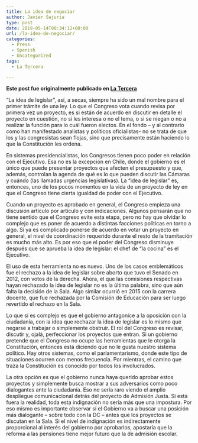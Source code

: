 ```yaml
---
title: La idea de negociar
author: Javier Sajuria
type: post
date: 2019-05-14T00:34:12+00:00
url: /la-idea-de-negociar/
categories:
  - Press
  - Spanish
  - Uncategorized
tags:
  - La Tercera

---
```

**Este post fue originalmente publicado en [La Tercera][1]**

“La idea de legislar”, así, a secas, siempre ha sido un mal nombre para el primer trámite de una ley. Lo que el Congreso vota cuando revisa por primera vez un proyecto, es si están de acuerdo en discutir en detalle el proyecto en cuestión, no si les interesa o no el tema, o si se niegan o no a realizar la función para lo cuál fueron electos. En el fondo – y al contrario como han manifestado analistas y políticos oficialistas- no se trata de que los y las congresistas sean flojas, sino que precisamente están haciendo lo que la Constitución les ordena.

En sistemas presidencialistas, los Congresos tienen poco poder en relación con el Ejecutivo. Esa no es la excepción en Chile, donde el gobierno es el único que puede presentar proyectos que afecten el presupuesto y que, además, controlan la agenda de qué es lo que pueden discutir las Cámaras y cuándo (las llamadas urgencias legislativas). La “idea de legislar” es, entonces, uno de los pocos momentos en la vida de un proyecto de ley en que el Congreso tiene cierta igualdad de poder con el Ejecutivo.

Cuando un proyecto es aprobado en general, el Congreso empieza una discusión artículo por artículo y con indicaciones. Algunos pensarán que no tiene sentido que el Congreso evite esta etapa, pero no hay que olvidar lo complejo que es poner de acuerdo a distintas facciones políticas en torno a algo. Si ya es complicado ponerse de acuerdo en votar un proyecto en general, el nivel de coordinación requerido durante el resto de la tramitación es mucho más alto. Es por eso que el poder del Congreso disminuye después que se aprueba la idea de legislar: el chef de “la cocina” es el Ejecutivo.

El uso de esta herramienta no es nuevo. Uno de los casos emblemáticos fue el rechazo a la idea de legislar sobre aborto que tuvo el Senado en 2012, con votos de la derecha. Ahora, el que las comisiones respectivas hayan rechazado la idea de legislar no es la última palabra, sino que aún falta la decisión de la Sala. Algo similar ocurrió en 2015 con la carrera docente, que fue rechazada por la Comisión de Educación para ser luego revertido el rechazo en la Sala.

Lo que sí es complejo es que el gobierno antagonice a la oposición con la ciudadanía, con la idea que rechazar la idea de legislar es lo mismo que negarse a trabajar o simplemente obstruir. El rol del Congreso es revisar, discutir y, ojalá, perfeccionar los proyectos que entran. Si un gobierno pretende que el Congreso no ocupe las herramientas que le otorga la Constitución, entonces está diciendo que no le gusta nuestro sistema político. Hay otros sistemas, como el parlamentarismo, donde este tipo de situaciones ocurren con menos frecuencia. Por mientras, el camino que traza la Constitución es conocido por todos los involucrados.

La otra opción es que el gobierno nunca haya querido aprobar estos proyectos y simplemente busca mostrar a sus adversarios como poco dialogantes ante la ciudadanía. Eso no sería raro viendo el amplio despliegue comunicacional detrás del proyecto de Admisión Justa. Si esta fuera la realidad, toda esta indignación no sería más que una impostura. Por eso mismo es importante observar si el Gobierno va a buscar una posición más dialogante – sobre todo con la DC – antes que los proyectos se discutan en la Sala. Si el nivel de indignación es indirectamente proporcional al interés del gobierno por aprobarlos, apostaría que la reforma a las pensiones tiene mejor futuro que la de admisión escolar.

 [1]: https://www.latercera.com/la-tercera-pm/noticia/la-idea-negociar/655018/